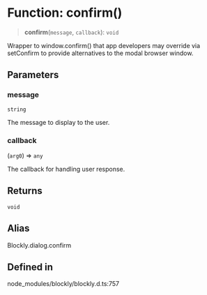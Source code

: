 # Function: confirm()

> **confirm**(`message`, `callback`): `void`

Wrapper to window.confirm() that app developers may override via setConfirm
to provide alternatives to the modal browser window.

## Parameters

### message

`string`

The message to display to the user.

### callback

(`arg0`) => `any`

The callback for handling user response.

## Returns

`void`

## Alias

Blockly.dialog.confirm

## Defined in

node_modules/blockly/blockly.d.ts:757
